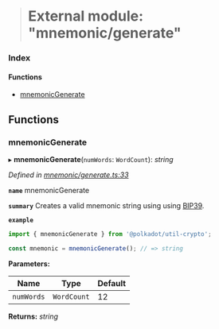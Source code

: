 > # External module: "mnemonic/generate"

### Index

#### Functions

* [mnemonicGenerate](_mnemonic_generate_.md#mnemonicgenerate)

## Functions

###  mnemonicGenerate

▸ **mnemonicGenerate**(`numWords`: `WordCount`): *string*

*Defined in [mnemonic/generate.ts:33](https://github.com/polkadot-js/common/blob/8a245f2/packages/util-crypto/src/mnemonic/generate.ts#L33)*

**`name`** mnemonicGenerate

**`summary`** Creates a valid mnemonic string using using [BIP39](https://github.com/bitcoin/bips/blob/master/bip-0039.mediawiki).

**`example`** 
<BR>

```javascript
import { mnemonicGenerate } from '@polkadot/util-crypto';

const mnemonic = mnemonicGenerate(); // => string
```

**Parameters:**

Name | Type | Default |
------ | ------ | ------ |
`numWords` | `WordCount` | 12 |

**Returns:** *string*